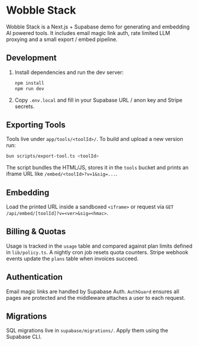 # Wobble Stack

Wobble Stack is a Next.js + Supabase demo for generating and embedding AI powered tools.
It includes email magic link auth, rate limited LLM proxying and a small export / embed
pipeline.

## Development

1. Install dependencies and run the dev server:
   ```bash
   npm install
   npm run dev
   ```
2. Copy `.env.local` and fill in your Supabase URL / anon key and Stripe secrets.

## Exporting Tools

Tools live under `app/tools/<toolId>/`. To build and upload a new version run:

```bash
bun scripts/export-tool.ts <toolId>
```

The script bundles the HTML/JS, stores it in the `tools` bucket and prints an iframe
URL like `/embed/<toolId>?v=1&sig=...`.

## Embedding

Load the printed URL inside a sandboxed `<iframe>` or request via
`GET /api/embed/[toolId]?v=<ver>&sig=<hmac>`.

## Billing & Quotas

Usage is tracked in the `usage` table and compared against plan limits defined in
`lib/policy.ts`. A nightly cron job resets quota counters. Stripe webhook events
update the `plans` table when invoices succeed.

## Authentication

Email magic links are handled by Supabase Auth. `AuthGuard` ensures all pages are
protected and the middleware attaches a user to each request.

## Migrations

SQL migrations live in `supabase/migrations/`. Apply them using the Supabase CLI.

